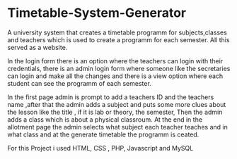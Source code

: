 # Timetable-System-Generator
A university system that creates a timetable programm for subjects,classes and teachers which is used to create a programm for each semester. All this served as a website.

In the login form there is an option where the teachers can login with their credentials, there is an admin login form where someone like the secretaries can login and make all the changes and there is a view option where each student can see the programm of each semester.

In the first page admin is prompt to add a teachers ID and the teachers name ,after that the admin adds a subject and puts some more clues about the lesson like the title , if it is lab or theory, the semester, Then the admin adds a class which is about a physical classroum. At the end  in the allotment page the admin selects what subject each teacher teaches and in what class and at the generate timetable the programm is ceated.

For this Project i used HTML, CSS , PHP, Javascript and MySQL
